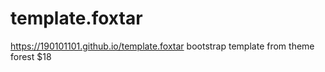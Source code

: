 # template.foxtar
https://190101101.github.io/template.foxtar
bootstrap template from theme forest $18
